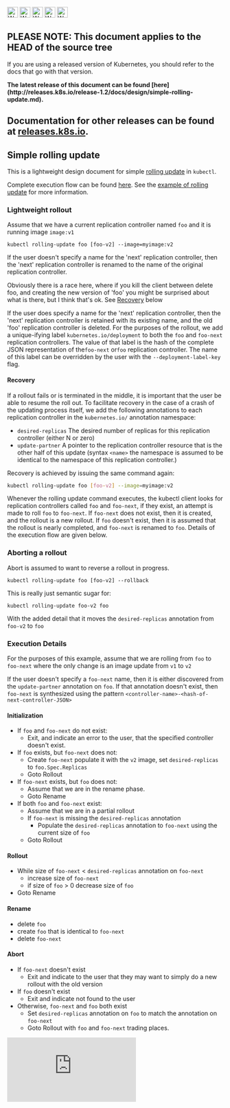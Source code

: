 <!-- BEGIN MUNGE: UNVERSIONED_WARNING -->

<!-- BEGIN STRIP_FOR_RELEASE -->

<img src="http://kubernetes.io/img/warning.png" alt="WARNING"
     width="25" height="25">
<img src="http://kubernetes.io/img/warning.png" alt="WARNING"
     width="25" height="25">
<img src="http://kubernetes.io/img/warning.png" alt="WARNING"
     width="25" height="25">
<img src="http://kubernetes.io/img/warning.png" alt="WARNING"
     width="25" height="25">
<img src="http://kubernetes.io/img/warning.png" alt="WARNING"
     width="25" height="25">

<h2>PLEASE NOTE: This document applies to the HEAD of the source tree</h2>

If you are using a released version of Kubernetes, you should
refer to the docs that go with that version.

<!-- TAG RELEASE_LINK, added by the munger automatically -->
<strong>
The latest release of this document can be found
[here](http://releases.k8s.io/release-1.2/docs/design/simple-rolling-update.md).

Documentation for other releases can be found at
[releases.k8s.io](http://releases.k8s.io).
</strong>
--

<!-- END STRIP_FOR_RELEASE -->

<!-- END MUNGE: UNVERSIONED_WARNING -->

## Simple rolling update

This is a lightweight design document for simple
[rolling update](../user-guide/kubectl/kubectl_rolling-update.md) in `kubectl`.

Complete execution flow can be found [here](#execution-details). See the
[example of rolling update](../user-guide/update-demo/) for more information.

### Lightweight rollout

Assume that we have a current replication controller named `foo` and it is
running image `image:v1`

`kubectl rolling-update foo [foo-v2] --image=myimage:v2`

If the user doesn't specify a name for the 'next' replication controller, then
the 'next' replication controller is renamed to
the name of the original replication controller.

Obviously there is a race here, where if you kill the client between delete foo,
and creating the new version of 'foo' you might be surprised about what is
there, but I think that's ok. See [Recovery](#recovery) below

If the user does specify a name for the 'next' replication controller, then the
'next' replication controller is retained with its existing name, and the old
'foo' replication controller is deleted. For the purposes of the rollout, we add
a unique-ifying label `kubernetes.io/deployment` to both the `foo` and
`foo-next` replication controllers. The value of that label is the hash of the
complete JSON representation of the`foo-next` or`foo` replication controller.
The name of this label can be overridden by the user with the
`--deployment-label-key` flag.

#### Recovery

If a rollout fails or is terminated in the middle, it is important that the user
be able to resume the roll out. To facilitate recovery in the case of a crash of
the updating process itself, we add the following annotations to each
replication controller in the `kubernetes.io/` annotation namespace:
   * `desired-replicas` The desired number of replicas for this replication
controller (either N or zero)
   * `update-partner` A pointer to the replication controller resource that is
the other half of this update (syntax `<name>` the namespace is assumed to be
identical to the namespace of this replication controller.)

Recovery is achieved by issuing the same command again:

```sh
kubectl rolling-update foo [foo-v2] --image=myimage:v2
```

Whenever the rolling update command executes, the kubectl client looks for
replication controllers called `foo` and `foo-next`, if they exist, an attempt
is made to roll `foo` to `foo-next`. If `foo-next` does not exist, then it is
created, and the rollout is a new rollout. If `foo` doesn't exist, then it is
assumed that the rollout is nearly completed, and `foo-next` is renamed to
`foo`.  Details of the execution flow are given below.


### Aborting a rollout

Abort is assumed to want to reverse a rollout in progress.

`kubectl rolling-update foo [foo-v2] --rollback`

This is really just semantic sugar for:

`kubectl rolling-update foo-v2 foo`

With the added detail that it moves the `desired-replicas` annotation from
`foo-v2` to `foo`


### Execution Details

For the purposes of this example, assume that we are rolling from `foo` to
`foo-next` where the only change is an image update from `v1` to `v2`

If the user doesn't specify a `foo-next` name, then it is either discovered from
the `update-partner` annotation on `foo`.  If that annotation doesn't exist,
then `foo-next` is synthesized using the pattern
`<controller-name>-<hash-of-next-controller-JSON>`

#### Initialization

   * If `foo` and `foo-next` do not exist:
      * Exit, and indicate an error to the user, that the specified controller
doesn't exist.
   * If `foo` exists, but `foo-next` does not:
      * Create `foo-next` populate it with the `v2` image, set
`desired-replicas` to `foo.Spec.Replicas`
      * Goto Rollout
   * If `foo-next` exists, but `foo` does not:
      * Assume that we are in the rename phase.
      * Goto Rename
   * If both `foo` and `foo-next` exist:
      * Assume that we are in a partial rollout
      * If `foo-next` is missing the `desired-replicas` annotation
         * Populate the `desired-replicas` annotation to `foo-next` using the
current size of `foo`
      * Goto Rollout

#### Rollout

   * While size of `foo-next` < `desired-replicas` annotation on `foo-next`
      * increase size of `foo-next`
      * if size of `foo` > 0
         decrease size of `foo`
   * Goto Rename

#### Rename

   * delete `foo`
   * create `foo` that is identical to `foo-next`
   * delete `foo-next`

#### Abort

   * If `foo-next` doesn't exist
      * Exit and indicate to the user that they may want to simply do a new
rollout with the old version
   * If `foo` doesn't exist
      * Exit and indicate not found to the user
   * Otherwise, `foo-next` and `foo` both exist
      * Set `desired-replicas` annotation on `foo` to match the annotation on
`foo-next`
      * Goto Rollout with `foo` and `foo-next` trading places.


<!-- BEGIN MUNGE: GENERATED_ANALYTICS -->
[![Analytics](https://kubernetes-site.appspot.com/UA-36037335-10/GitHub/docs/design/simple-rolling-update.md?pixel)]()
<!-- END MUNGE: GENERATED_ANALYTICS -->
